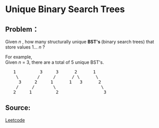 # Unique Binary Search Trees

## Problem：

<div class="question-content">
 <p>
 </p>
 <p>
  Given
  <i>
   n
  </i>
  , how many structurally unique
  <b>
   BST's
  </b>
  (binary search trees) that store values 1...
  <i>
   n
  </i>
  ?
 </p>
 <p>
  For example,
  <br/>
  Given
  <i>
   n
  </i>
  = 3, there are a total of 5 unique BST's.
 </p>
 <pre>
   1         3     3      2      1
    \       /     /      / \      \
     3     2     1      1   3      2
    /     /       \                 \
   2     1         2                 3
</pre>
</div>


## Source:
[Leetcode](https://leetcode.com/problems/unique-binary-search-trees/)
